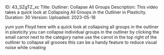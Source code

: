 ID: 43_SZgTZ_xc
Title: Outliner: Collapse All Groups
Description: This video takes a quick look at Collapsing All Groups in the Outliner in Plasticity.
Duration: 30
Version: 
Uploaded: 2023-05-18

yum yum Floyd here with a quick look at
collapsing all groups in the outliner in
plasticity you can collapse individual
groups in the outliner by clicking the
small carrot next to the category name
use the carrot in the top right of the
outliner to collapse all grooves this
can be a handy feature to reduce visual
noise while creating